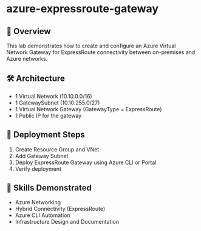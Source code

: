 # azure-expressroute-gateway

## 🧩 Overview
This lab demonstrates how to create and configure an Azure Virtual Network Gateway for ExpressRoute connectivity between on-premises and Azure networks.


## 🛠️ Architecture
- 1 Virtual Network (10.10.0.0/16)
- 1 GatewaySubnet (10.10.255.0/27)
- 1 Virtual Network Gateway (GatewayType = ExpressRoute)
- 1 Public IP for the gateway

 ## 🚀 Deployment Steps
1. Create Resource Group and VNet
2. Add Gateway Subnet
3. Deploy ExpressRoute Gateway using Azure CLI or Portal
4. Verify deployment

## 💬 Skills Demonstrated
- Azure Networking
- Hybrid Connectivity (ExpressRoute)
- Azure CLI Automation
- Infrastructure Design and Documentation
